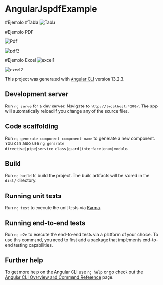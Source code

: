 # AngularJspdfExample
#Ejemplo
#Tabla
![Tabla](https://user-images.githubusercontent.com/26506153/157986098-54567304-0b29-4e3a-b969-c4e9ca6ee66a.PNG)

#Ejemplo PDF

![Pdf1](https://user-images.githubusercontent.com/26506153/157986143-2e954036-9e2d-4e33-890c-db68408de221.PNG)

![pdf2](https://user-images.githubusercontent.com/26506153/157986154-ce159307-4661-4b07-ab60-32aa0657e58e.PNG)

#Ejemplo Excel
![excel1](https://user-images.githubusercontent.com/26506153/157986187-1304f505-78d3-4862-b17a-ad7d9d4fb43b.PNG)

![excel2](https://user-images.githubusercontent.com/26506153/157986202-9aa80cac-e2fd-4511-9d37-324a5693de83.PNG)

This project was generated with [Angular CLI](https://github.com/angular/angular-cli) version 13.2.3.

## Development server

Run `ng serve` for a dev server. Navigate to `http://localhost:4200/`. The app will automatically reload if you change any of the source files.

## Code scaffolding

Run `ng generate component component-name` to generate a new component. You can also use `ng generate directive|pipe|service|class|guard|interface|enum|module`.

## Build

Run `ng build` to build the project. The build artifacts will be stored in the `dist/` directory.

## Running unit tests

Run `ng test` to execute the unit tests via [Karma](https://karma-runner.github.io).

## Running end-to-end tests

Run `ng e2e` to execute the end-to-end tests via a platform of your choice. To use this command, you need to first add a package that implements end-to-end testing capabilities.

## Further help

To get more help on the Angular CLI use `ng help` or go check out the [Angular CLI Overview and Command Reference](https://angular.io/cli) page.

